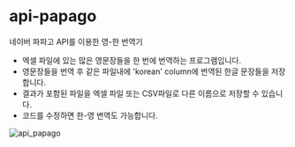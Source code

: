# api-papago
네이버 파파고 API를 이용한 영-한 번역기
* 엑셀 파일에 있는 많은 영문장들을 한 번에 번역하는 프로그램입니다.
* 영문장들을 번역 후 같은 파일내에 'korean' column에 번역된 한글 문장들을 저장합니다.
* 결과가 포함된 파일을 엑셀 파일 또는 CSV파일로 다른 이름으로 저장할 수 있습니다.
* 코드를 수정하면 한-영 번역도 가능합니다.


![api_papago](https://github.com/riverSun1/api-papago/assets/67379144/ca53fcb2-5aa2-4110-ad5d-bc6fad4e8c35)
